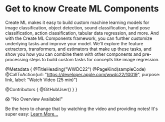 # Get to know Create ML Components

Create ML makes it easy to build custom machine learning models for image classification, object detection, sound classification, hand pose classification, action classification, tabular data regression, and more. And with the Create ML Components framework, you can further customize underlying tasks and improve your model. We’ll explore the feature extractors, transformers, and estimators that make up these tasks, and show you how you can combine them with other components and pre-processing steps to build custom tasks for concepts like image regression.

@Metadata {
   @TitleHeading("WWDC22")
   @PageKind(sampleCode)
   @CallToAction(url: "https://developer.apple.com/wwdc22/10019", purpose: link, label: "Watch Video (25 min)")

   @Contributors {
      @GitHubUser(<replace this with your GitHub handle>)
   }
}

😱 "No Overview Available!"

Be the hero to change that by watching the video and providing notes! It's super easy:
 [Learn More…](https://wwdcnotes.com/documentation/wwdcnotes/contributing)
